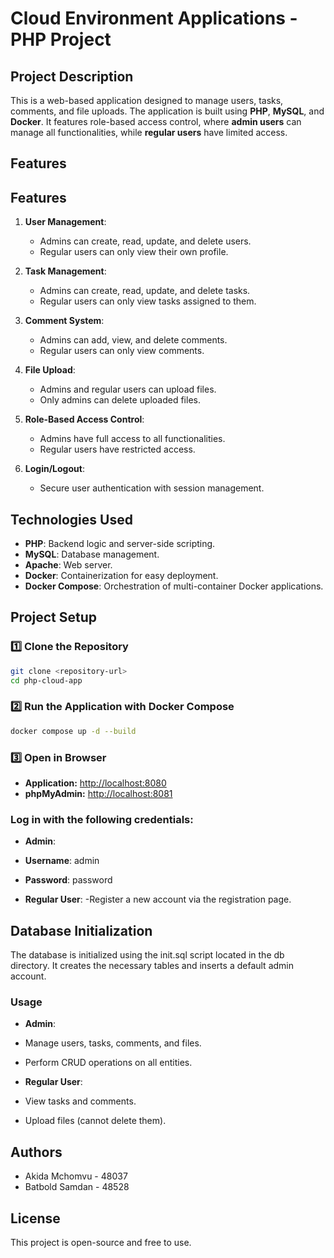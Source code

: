 # Cloud Environment Applications - PHP Project

## Project Description
This is a web-based application designed to manage users, tasks, comments, and file uploads. The application is built using **PHP**, **MySQL**, and **Docker**. It features role-based access control, where **admin users** can manage all functionalities, while **regular users** have limited access.

## Features
## Features
1. **User Management**:
   - Admins can create, read, update, and delete users.
   - Regular users can only view their own profile.

2. **Task Management**:
   - Admins can create, read, update, and delete tasks.
   - Regular users can only view tasks assigned to them.

3. **Comment System**:
   - Admins can add, view, and delete comments.
   - Regular users can only view comments.

4. **File Upload**:
   - Admins and regular users can upload files.
   - Only admins can delete uploaded files.

5. **Role-Based Access Control**:
   - Admins have full access to all functionalities.
   - Regular users have restricted access.

6. **Login/Logout**:
   - Secure user authentication with session management.

## Technologies Used
- **PHP**: Backend logic and server-side scripting.
- **MySQL**: Database management.
- **Apache**: Web server.
- **Docker**: Containerization for easy deployment.
- **Docker Compose**: Orchestration of multi-container Docker applications.

## Project Setup
### 1️⃣ Clone the Repository
```sh
git clone <repository-url>
cd php-cloud-app
```

### 2️⃣ Run the Application with Docker Compose
```sh
docker compose up -d --build
```

### 3️⃣ Open in Browser
- **Application:** [http://localhost:8080](http://localhost:8080)
- **phpMyAdmin:** [http://localhost:8081](http://localhost:8081) 

### Log in with the following credentials:
- **Admin**:
- **Username**: admin
- **Password**: password

- **Regular User**:
-Register a new account via the registration page.


## Database Initialization
The database is initialized using the init.sql script located in the db directory. It creates the necessary tables and inserts a default admin account.

### Usage
- **Admin**:
- Manage users, tasks, comments, and files.
- Perform CRUD operations on all entities.

- **Regular User**:
- View tasks and comments.
- Upload files (cannot delete them).

## Authors
- Akida Mchomvu - 48037
- Batbold Samdan - 48528

## License
This project is open-source and free to use.

